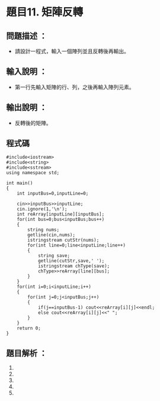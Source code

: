 # 題目11. 矩陣反轉

## 問題描述 ：

* 請設計一程式，輸入一個陣列並且反轉後再輸出。

## 輸入說明 ：

* 第一行先輸入矩陣的行、列，之後再輸入陣列元素。

## 輸出說明 ：

* 反轉後的矩陣。

## 程式碼

    #include<iostream>  
    #include<string>  
    #include<sstream>   
    using namespace std;  
  
    int main()  
    {  
        int inputBus=0,inputLine=0;  
      
        cin>>inputBus>>inputLine;
        cin.ignore(1,'\n'); 
        int reArray[inputLine][inputBus];  
        for(int bus=0;bus<inputBus;bus++)
        {  
            string nums;  
            getline(cin,nums);  
            istringstream cutStr(nums);  
            for(int line=0;line<inputLine;line++)
            {
                string save;  
                getline(cutStr,save,' ');  
                istringstream chType(save);  
                chType>>reArray[line][bus];
            }  
        }  
        for(int i=0;i<inputLine;i++)
        {  
            for(int j=0;j<inputBus;j++)  
            {  
                if(j==inputBus-1) cout<<reArray[i][j]<<endl;  
                else cout<<reArray[i][j]<<" ";  
            }  
        }  
        return 0;  
    }  


## 題目解析 ：

1.
2.
3.
4.
5.
